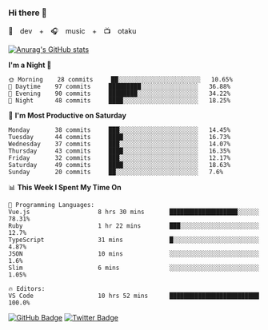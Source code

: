 ### Hi there 👋

🚀　dev　+　🎧　music　+　📺　otaku


[![Anurag's GitHub stats](https://github-readme-stats.vercel.app/api?username=koheitasaka&count_private=true&show_icons=true&theme=monokai)](https://github.com/koheitasaka/github-readme-stats)

<!--START_SECTION:waka-->
**I'm a Night 🦉** 

```text
🌞 Morning    28 commits     ██░░░░░░░░░░░░░░░░░░░░░░░   10.65% 
🌆 Daytime    97 commits     █████████░░░░░░░░░░░░░░░░   36.88% 
🌃 Evening    90 commits     ████████░░░░░░░░░░░░░░░░░   34.22% 
🌙 Night      48 commits     ████░░░░░░░░░░░░░░░░░░░░░   18.25%

```
📅 **I'm Most Productive on Saturday** 

```text
Monday       38 commits     ███░░░░░░░░░░░░░░░░░░░░░░   14.45% 
Tuesday      44 commits     ████░░░░░░░░░░░░░░░░░░░░░   16.73% 
Wednesday    37 commits     ███░░░░░░░░░░░░░░░░░░░░░░   14.07% 
Thursday     43 commits     ████░░░░░░░░░░░░░░░░░░░░░   16.35% 
Friday       32 commits     ███░░░░░░░░░░░░░░░░░░░░░░   12.17% 
Saturday     49 commits     ████░░░░░░░░░░░░░░░░░░░░░   18.63% 
Sunday       20 commits     ██░░░░░░░░░░░░░░░░░░░░░░░   7.6%

```


📊 **This Week I Spent My Time On** 

```text
💬 Programming Languages: 
Vue.js                   8 hrs 30 mins       ███████████████████░░░░░░   78.31% 
Ruby                     1 hr 22 mins        ███░░░░░░░░░░░░░░░░░░░░░░   12.7% 
TypeScript               31 mins             █░░░░░░░░░░░░░░░░░░░░░░░░   4.87% 
JSON                     10 mins             ░░░░░░░░░░░░░░░░░░░░░░░░░   1.6% 
Slim                     6 mins              ░░░░░░░░░░░░░░░░░░░░░░░░░   1.05%

🔥 Editors: 
VS Code                  10 hrs 52 mins      █████████████████████████   100.0%

```


<!--END_SECTION:waka-->

[![GitHub Badge](https://img.shields.io/badge/GitHub-100000?style=for-the-badge&logo=github&logoColor=white)](https://github.com/koheitasaka)
[![Twitter Badge](https://img.shields.io/badge/Twitter-1DA1F2?style=for-the-badge&logo=twitter&logoColor=white)](https://twitter.com/sleep_asleep_)
